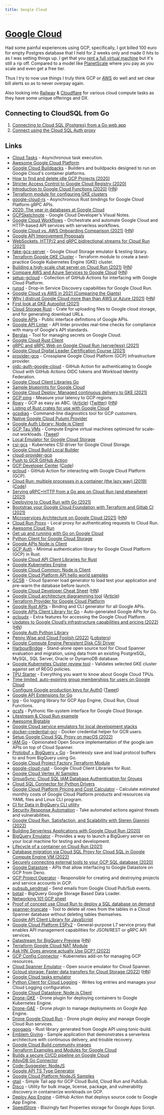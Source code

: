 ```yaml
---
title: Google Cloud
---
```


# [Google Cloud](https://cloud.google.com/)

Had some painful experiences using GCP, specifically, I got billed 100 euro for empty Postgres database that I held for 2 weeks only and made 0 hits to as I was setting things up. I get that you [rent a full virtual machine](https://www.reddit.com/r/googlecloud/comments/9uramg/cloud_sql_cost_too_high_how_to_optimize/) but it's still a rip off. Compared to a model like [PlanetScale](../../databases/planetscale.md) where you pay as you scale and even get a free tier.

Thus I try to now use things I truly think GCP or [AWS](../aws/aws.md) do well and set clear bill alerts so as to never overpay again.

Also looking into [Railway](https://railway.app/) & [Cloudflare](https://www.cloudflare.com/en-gb/) for various cloud compute tasks as they have some unique offerings and DX.

## Connecting to CloudSQL from Go

1. [Connecting to Cloud SQL (Postgres) from a Go web app](https://github.com/GoogleCloudPlatform/golang-samples/blob/main/cloudsql/postgres/database-sql/README.md)
2. [Connect using the Cloud SQL Auth proxy](https://cloud.google.com/sql/docs/postgres/connect-admin-proxy)

## Links

- [Cloud Tasks](https://cloud.google.com/tasks) - Asynchronous task execution.
- [Awesome Google Cloud Platform](https://github.com/GoogleCloudPlatform/awesome-google-cloud)
- [Google Cloud Buildpacks](https://github.com/GoogleCloudPlatform/buildpacks) - Builders and buildpacks designed to run on Google Cloud's container platforms.
- [How to find and delete idle GCP Projects (2020)](https://cloudberry.engineering/article/find-and-delete-idle-gcp-projects/)
- [Stricter Access Control to Google Cloud Registry (2020)](https://cloudberry.engineering/article/stricter-access-control-to-gcr/)
- [Introduction to Google Cloud Functions (2020)](https://ncona.com/2020/11/introduction-to-google-cloud-functions/) ([HN](https://news.ycombinator.com/item?id=24987197))
- [Terraform module for configuring GKE clusters](https://github.com/terraform-google-modules/terraform-google-kubernetes-engine)
- [google-cloud-rs](https://github.com/google-apis-rs/google-cloud-rs) - Asynchronous Rust bindings for Google Cloud Platform gRPC APIs.
- [2020: The year in databases at Google Cloud](https://cloud.google.com/blog/products/databases/managed-cloud-database-services-what-was-new-in-2020)
- [GCPSketchnote](https://github.com/priyankavergadia/GCPSketchnote) - Google Cloud Developer's Visual Notes.
- [Google Cloud Workflows](https://cloud.google.com/workflows) - Orchestrate and automate Google Cloud and HTTP-based API services with serverless workflows.
- [Google Cloud vs. AWS Onboarding Comparison (2021)](https://www.kevinslin.com/notes/ebd7fd65-988f-422a-93f5-b1fe5c3f29ce.html) ([HN](https://news.ycombinator.com/item?id=26252010))
- [Google API Improvement Proposals](https://google.aip.dev/)
- [WebSockets, HTTP/2 and gRPC bidirectional streams for Cloud Run (2021)](https://cloud.google.com/blog/products/serverless/cloud-run-gets-websockets-http-2-and-grpc-bidirectional-streams)
- [fake-gcs-server](https://github.com/fsouza/fake-gcs-server) - Google Cloud Storage emulator & testing library.
- [Terraform Google GKE Cluster](https://github.com/jetstack/terraform-google-gke-cluster) - Terraform module to create a best-practice Google Kubernetes Engine (GKE) cluster.
- [Building a high-scale chat server on Cloud Run (2021)](https://ahmet.im/blog/cloud-run-chat-server/) ([HN](https://news.ycombinator.com/item?id=26406206))
- [Compare AWS and Azure Services to Google Cloud](https://cloud.google.com/free/docs/aws-azure-gcp-service-comparison) ([HN](https://news.ycombinator.com/item?id=26562230))
- [setup-gcloud](https://github.com/google-github-actions/setup-gcloud) - Collection of GitHub Actions for interfacing with Google Cloud Platform.
- [runsd](https://github.com/ahmetb/runsd) - Drop-in Service Discovery capabilities for Google Cloud Run.
- [Google Cloud vs AWS in 2021 (Comparing the Giants)](https://kinsta.com/blog/google-cloud-vs-aws/)
- [Why I distrust Google Cloud more than than AWS or Azure (2021)](http://www.iasylum.net/writings/2021-04-21-why-I-distrust-google-cloud-more-than-AWS-or-Azure.html) ([HN](https://news.ycombinator.com/item?id=26897106))
- [First look at GKE Autopilot (2021)](https://ahmet.im/blog/gke-autopilot/)
- [Cloud Storage Rust](https://github.com/ThouCheese/cloud-storage-rs) - Crate for uploading files to Google cloud storage, and for generating download URLs.
- [Google APIs](https://github.com/googleapis/googleapis) - Public interface definitions of Google APIs.
- [Google API Linter](https://github.com/googleapis/api-linter) - API linter provides real-time checks for compliance with many of Google's API standards.
- [Berglas](https://github.com/GoogleCloudPlatform/berglas) - Tool for managing secrets on Google Cloud.
- [Google Cloud Rust Client](https://github.com/mozilla-services/google-cloud-rust)
- [gRPC and gRPC Web on Google Cloud Run (serverless) (2021)](https://blog.gendocu.com/posts/grpc-on-google-cloud/)
- [Google Cloud Digital Leader Certification Course (2021)](https://www.youtube.com/watch?v=UGRDM86MBIQ)
- [provider-gcp](https://github.com/crossplane/provider-gcp) - Crossplane Google Cloud Platform (GCP) infrastructure provider.
- [oidc-auth-google-cloud](https://github.com/sethvargo/oidc-auth-google-cloud) - GitHub Action for authenticating to Google Cloud with GitHub Actions OIDC tokens and Workload Identity Federation.
- [Google Cloud Client Libraries Go](https://github.com/googleapis/google-cloud-go)
- [Sample blueprints for Google Cloud](https://github.com/GoogleCloudPlatform/blueprints)
- [Google Cloud Deploy: Managed continuous delivery to GKE (2021)](https://cloud.google.com/blog/products/devops-sre/google-cloud-deploy-automates-deploys-to-gke)
- [GCP ping](https://gcping.com/) - Measure your latency to GCP regions.
- [Rowy](https://www.rowy.io/) - GCP as easy as ABC. ([Article](https://dev.to/harinilabs/gcp-as-easy-as-abc-a-low-code-platform-for-firestore-cloud-functions-deo)) ([Twitter](https://twitter.com/RowyIO)) ([HN](https://news.ycombinator.com/item?id=28758598))
- [Listing of Rust crates for use with Google Cloud](https://github.com/paulgb/are-we-google-cloud-yet)
- [gcpdiag](https://github.com/GoogleCloudPlatform/gcpdiag) - Command-line diagnostics tool for GCP customers.
- [Native Google Cloud Pulumi Provider](https://github.com/pulumi/pulumi-google-native)
- [Google Auth Library: Node.js Client](https://github.com/googleapis/google-auth-library-nodejs)
- [GCP Tau VMs](https://cloud.google.com/tau-vm) - Compute Engine virtual machines optimized for scale-out workloads. ([Tweet](https://twitter.com/uhoelzle/status/1450881369114963973))
- [Local Emulator for Google Cloud Storage](https://github.com/oittaa/gcp-storage-emulator)
- [csi-gcs](https://github.com/ofek/csi-gcs) - Kubernetes CSI driver for Google Cloud Storage.
- [Google Cloud Build Local Builder](https://github.com/GoogleCloudPlatform/cloud-build-local)
- [cloud-provider-gcp](https://github.com/kubernetes/cloud-provider-gcp)
- [Push to GCR GitHub Action](https://github.com/RafikFarhad/push-to-gcr-github-action)
- [GCP Developer Center](https://cloud.google.com/developers) ([Code](https://github.com/GoogleCloudPlatform/community))
- [gcloud](https://github.com/actions-hub/gcloud) - GitHub Action for interacting with Google Cloud Platform (GCP).
- [Cloud Run: multiple processes in a container (the lazy way) (2019)](https://ahmet.im/blog/cloud-run-multiple-processes-easy-way/index.html) ([Code](https://github.com/ahmetb/multi-process-container-lazy-solution))
- [Serving gRPC+HTTP from a Go app on Cloud Run (and elsewhere) (2021)](https://ahmet.im/blog/grpc-http-mux-go/)
- [Deploying to Cloud Run with Go (2021)](https://ahmet.im/blog/cloud-run-deploy-api/)
- [Bootstrap your Google Cloud Foundation with Terraform and Gitlab CI (2021)](https://johansiebens.dev/posts/2021/05/bootstrap-your-google-cloud-foundation-with-terraform-and-gitlab-ci/)
- [Microservices Architecture on Google Cloud (2021)](https://cloud.google.com/blog/topics/developers-practitioners/microservices-architecture-google-cloud) ([HN](https://news.ycombinator.com/item?id=29294267))
- [Cloud Run Proxy](https://github.com/GoogleCloudPlatform/cloud-run-proxy) - Local proxy for authenticating requests to Cloud Run.
- [Awesome Cloud Run](https://github.com/steren/awesome-cloudrun)
- [Get up and running with Go on Google Cloud](https://github.com/einride/cloudrunner-go)
- [Python Client for Google Cloud Storage](https://github.com/googleapis/python-storage)
- [Google APIs Node.js Client](https://github.com/googleapis/google-api-nodejs-client)
- [GCP Auth](https://github.com/hrvolapeter/gcp_auth) - Minimal authentication library for Google Cloud Platform (GCP) in Rust.
- [Google Cloud API Client Libraries for Rust](https://github.com/googleapis/google-cloud-rust)
- [Google Kubernetes Engine](https://cloud.google.com/kubernetes-engine/)
- [Google Cloud Common: Node.js Client](https://github.com/googleapis/nodejs-common)
- [Google Cloud Platform API hello world samples](https://github.com/salrashid123/gcpsamples)
- [GCSB](https://github.com/cloudspannerecosystem/gcsb) - Cloud Spanner load generator to load test your application and pre-warm the database before launch.
- [Google Cloud Developer Cheat Sheet](https://googlecloudcheatsheet.withgoogle.com/) ([HN](https://news.ycombinator.com/item?id=30357355))
- [Google Cloud architecture diagramming tool](https://googlecloudcheatsheet.withgoogle.com/architecture) ([Article](https://cloud.google.com/blog/topics/developers-practitioners/introducing-google-cloud-architecture-diagramming-tool))
- [Terraform Provider for Google Cloud Platform](https://github.com/hashicorp/terraform-provider-google-beta)
- [Google Rust APIs](https://github.com/Byron/google-apis-rs) - Binding and CLI generator for all Google APIs.
- [Google APIs Client Library for Go](https://github.com/googleapis/google-api-go-client) - Auto-generated Google APIs for Go.
- [gcloudx](https://github.com/emicklei/gcloudx) - Extra features for accessing the Google Cloud Platform.
- [Updates to Google Cloud’s infrastructure capabilities and pricing (2022)](https://cloud.google.com/blog/products/infrastructure/updates-to-google-clouds-infrastructure-pricing) ([HN](https://news.ycombinator.com/item?id=30671997))
- [Google Auth Python Library](https://github.com/googleapis/google-auth-library-python)
- [Penny Wise and Cloud Foolish (2022)](https://danielcompton.net/2022/03/21/penny-wise-cloud-foolish) ([Lobsters](https://lobste.rs/s/yz7yjv/penny_wise_cloud_foolish))
- [Google Compute Engine Persistent Disk CSI Driver](https://github.com/kubernetes-sigs/gcp-compute-persistent-disk-csi-driver)
- [HarbourBridge](https://github.com/cloudspannerecosystem/harbourbridge) - Stand-alone open source tool for Cloud Spanner evaluation and migration, using data from an existing PostgreSQL, MySQL, SQL Server, Oracle or DynamoDB database.
- [Google Kubernetes Cluster review tool](https://github.com/google/gke-policy-automation) - Validates selected GKE cluster against set of REGO policies.
- [TPU Starter](https://github.com/ayaka14732/tpu-starter) - Everything you want to know about Google Cloud TPUs.
- [Time limited, auto-expiring group memberships for users on Google Cloud](https://github.com/salrashid123/iam_autorevoke)
- [Configure Google production keys for Auth0](https://github.com/natbat/pillarpointstewards/issues/52) ([Tweet](https://twitter.com/simonw/status/1510642840149250055))
- [Google API Extensions for Go](https://github.com/googleapis/gax-go)
- [log](https://github.com/apsystole/log) - Go logging library for GCP App Engine, Cloud Run, Cloud Functions.
- [gcsfs](https://github.com/fsspec/gcsfs) - Pythonic file-system interface for Google Cloud Storage.
- [Litestream & Cloud Run example](https://github.com/steren/litestream-cloud-run-example)
- [Awesome Bigtable](https://github.com/zrosenbauer/awesome-bigtable)
- [Google Cloud service emulators for local development stacks](https://github.com/fullstorydev/emulators)
- [docker-credential-gcr](https://github.com/GoogleCloudPlatform/docker-credential-gcr) - Docker credential helper for GCR users.
- [Setup Google Cloud SQL Proxy on macOS (2022)](https://estebanborai.com/notes/setup-google-cloud-sql-proxy-on-macos)
- [IAM Go](https://github.com/einride/iam-go) - Opinionated Open Source implementation of the google.iam APIs on top of Cloud Spanner.
- [Protobuf + BigQuery + Go](https://github.com/einride/protobuf-bigquery-go) - Seamlessly save and load protocol buffers to and from BigQuery using Go.
- [Google Cloud Project Factory Terraform Module](https://github.com/terraform-google-modules/terraform-google-project-factory)
- [google-cloud-rust](https://github.com/yoshidan/google-cloud-rust) - Google Cloud Client Libraries for Rust.
- [Google Cloud Vertex AI Samples](https://github.com/GoogleCloudPlatform/vertex-ai-samples)
- [GroupSync: Cloud SQL IAM Database Authentication for Groups](https://github.com/GoogleCloudPlatform/cloud-sql-iam-db-authn-groups)
- [Cloud SQL Connector for Python Drivers](https://github.com/GoogleCloudPlatform/cloud-sql-python-connector)
- [Google Cloud Platform Pricing and Cost Calculator](https://github.com/Cyclenerd/google-cloud-pricing-cost-calculator) - Calculate estimated monthly costs of Google Cloud Platform products and resources via YAML files and Linux CLI program.
- [CI for Data in BigQuery CLI utility](https://github.com/GoogleCloudPlatform/ci-for-data-in-bigquery)
- [Security Response Automation](https://github.com/GoogleCloudPlatform/security-response-automation) - Take automated actions against threats and vulnerabilities.
- [Google Cloud Run, Satisfaction, and Scalability with Steren Giannini (2022)](https://overcast.fm/+RWDXAOH-s)
- [Building Serverless Applications with Google Cloud Run (2020)](https://wietsevenema.eu/cloud-run-book/)
- [BigQuery Emulator](https://github.com/goccy/bigquery-emulator) - Provides a way to launch a BigQuery server on your local machine for testing and development.
- [Lifecycle of a container on Cloud Run (2021)](https://cloud.google.com/blog/topics/developers-practitioners/lifecycle-container-cloud-run)
- [Database migration via Cloud SQL Proxy for Cloud SQL in Google Compute Engine VM (2022)](https://www.hairizuan.com/database-migration-via-cloud-sql-proxy-for-cloud-sql-in-google-compute-engine-vm/)
- [Securely connecting external tools to your GCP SQL database (2020)](https://trevor.io/blog/securely-connecting-external-tools-to-your-gcp-sql-database/)
- [Google Datastore](https://github.com/kitsonk/google-datastore) - APIs that allow interfacing to Google Datastore on GCP from Deno.
- [GCP Project Operator](https://github.com/openshift/gcp-project-operator) - Responsible for creating and destroying projects and service accounts in GCP.
- [pubsub_sendmail](https://github.com/GoogleCloudPlatform/cloud-pubsub-sendmail) - Send emails from Google Cloud Pub/Sub events.
- [bqtail](https://github.com/viant/bqtail) - BigQuery Google Storage Based Data Loader.
- [Networking 101 GCP sheet](https://github.com/jesuispy/networking-101-gcp-sheet)
- [Proof of concept use Cloud Run to deploy a SQL database on demand](https://github.com/guillaumeblaquiere/serverless-sql)
- [spanner-truncate](https://github.com/cloudspannerecosystem/spanner-truncate) - Tool to delete all rows from the tables in a Cloud Spanner database without deleting tables themselves.
- [Google API Client Library for JavaScript](https://github.com/google/google-api-javascript-client)
- [Google Cloud Platform ESPv2](https://github.com/GoogleCloudPlatform/esp-v2) - General-purpose L7 service proxy that enables API management capabilities for JSON/REST or gRPC API services.
- [Datastream for BigQuery Preview](https://cloud.google.com/datastream-for-bigquery) ([HN](https://news.ycombinator.com/item?id=32868092))
- [Terraform Google Cloud NAT Module](https://github.com/terraform-google-modules/terraform-google-cloud-nat)
- [Ask HN: Does anyone actually Use GCP? (2022)](https://news.ycombinator.com/item?id=32967081)
- [GCP Config Connector](https://github.com/GoogleCloudPlatform/k8s-config-connector) - Kubernetes add-on for managing GCP resources.
- [Cloud Spanner Emulator](https://github.com/GoogleCloudPlatform/cloud-spanner-emulator) - Open source emulator for Cloud Spanner.
- [Gcloud storage: Faster data transfers for Cloud Storage (2022)](https://cloud.google.com/blog/products/storage-data-transfer/new-gcloud-storage-cli-for-your-data-transfers) ([HN](https://news.ycombinator.com/item?id=33125176))
- [Google Cloud tasks emulator](https://github.com/aertje/cloud-tasks-emulator)
- [Python Client for Cloud Logging](https://github.com/googleapis/python-logging) - Writes log entries and manages your Cloud Logging configuration.
- [Google Cloud Datastore: Node.js Client](https://github.com/googleapis/nodejs-datastore)
- [Drone-GKE](https://github.com/nytimes/drone-gke) - Drone plugin for deploying containers to Google Kubernetes Engine.
- [Drone-GAE](https://github.com/nytimes/drone-gae) - Drone plugin to manage deployments on Google App Engine.
- [Drone Google Cloud Run](https://github.com/kameshsampath/drone-gcloud-run) - Drone plugin deploy and manage Google Cloud Run services.
- [googapis](https://github.com/mechiru/googapis) - Rust library generated from Google API using tonic-build.
- [Emblem Giving](https://github.com/GoogleCloudPlatform/emblem) - Sample application that demonstrates a serverless architecture with continuous delivery, and trouble recovery.
- [Google Cloud Build community images](https://github.com/GoogleCloudPlatform/cloud-builders-community)
- [Terraform Examples and Modules for Google Cloud](https://github.com/GoogleCloudPlatform/cloud-foundation-fabric)
- [Builds a secure CI/CD pipeline on Google Cloud](https://github.com/GoogleCloudPlatform/terraform-google-secure-cicd)
- [AlloyDB Go Connector](https://github.com/GoogleCloudPlatform/alloydb-go-connector)
- [Code-Suggester: NodeJS](https://github.com/googleapis/code-suggester)
- [Google API TS Type Generator](https://github.com/Maxim-Mazurok/google-api-typings-generator)
- [Google Cloud Platform NodeJS Samples](https://github.com/GoogleCloudPlatform/nodejs-docs-samples)
- [gtail](https://github.com/owenrumney/gtail) - Simple Tail app for GCP Cloud Build, Cloud Run and PubSub.
- [Disco](https://github.com/mchmarny/disco) - Utility for bulk image, license, package, and vulnerability discovery in containerize workloads on GCP.
- [Deploy App Engine](https://github.com/google-github-actions/deploy-appengine) - GitHub Action that deploys source code to Google App Engine.
- [SpeedStore](https://github.com/joshsny/SpeedStore) - Blazingly fast Properties storage for Google Apps Script.
